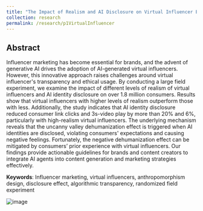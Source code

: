```yaml
---
title: "The Impact of Realism and AI Disclosure on Virtual Influencer Effectiveness: A Large Field Experiment"
collection: research
permalink: /research/p1VirtualInfluencer
---
```


Abstract
---
Influencer marketing has become essential for brands, and the advent of generative AI drives the adoption of AI-generated virtual influencers. However, this innovative approach raises challenges around virtual influencer's transparency and ethical usage. By conducting a large field experiment, we examine the impact of different levels of realism of virtual influencers and AI identity disclosure on over 1.8 million consumers. Results show that virtual influencers with higher levels of realism outperform those with less. Additionally, the study indicates that AI identity disclosure reduced consumer link clicks and 3s-video play by more than 20% and 6%, particularly with high-realism virtual influencers. The underlying mechanism reveals that the uncanny valley dehumanization effect is triggered when AI identities are disclosed, violating consumers' expectations and causing negative feelings. Fortunately, the negative dehumanization effect can be mitigated by consumers’ prior experience with virtual influencers. Our findings provide actionable guidelines for brands and content creators to integrate AI agents into content generation and marketing strategies effectively.


**Keywords**: Influencer marketing, virtual influencers, anthropomorphism design, disclosure effect, algorithmic transparency, randomized field experiment

![image](https://github.com/user-attachments/assets/99ace427-c75c-4d16-9237-90dd9dd2ee9b)

